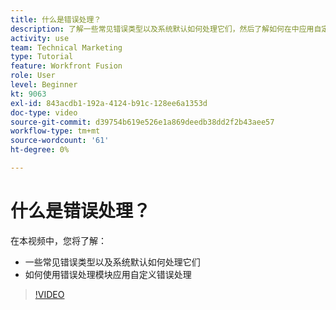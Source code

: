 ```yaml
---
title: 什么是错误处理？
description: 了解一些常见错误类型以及系统默认如何处理它们，然后了解如何在中应用自定义错误处理 [!DNL Adobe Workfront Fusion].
activity: use
team: Technical Marketing
type: Tutorial
feature: Workfront Fusion
role: User
level: Beginner
kt: 9063
exl-id: 843acdb1-192a-4124-b91c-128ee6a1353d
doc-type: video
source-git-commit: d39754b619e526e1a869deedb38dd2f2b43aee57
workflow-type: tm+mt
source-wordcount: '61'
ht-degree: 0%

---
```


# 什么是错误处理？

在本视频中，您将了解：

* 一些常见错误类型以及系统默认如何处理它们
* 如何使用错误处理模块应用自定义错误处理

>[!VIDEO](https://video.tv.adobe.com/v/335304/?quality=12)
